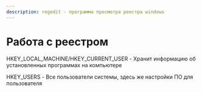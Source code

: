 ```yaml
---
description: regedit - программа просмотра реестра windows
---
```


# Работа с реестром

HKEY\_LOCAL\_MACHINE/HKEY\_CURRENT\_USER - Хранит информацию об установленных программах на компьютере

HKEY\_USERS - Все пользователи системы, здесь же настройки ПО для пользователя

